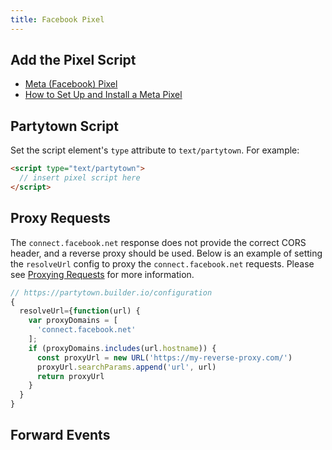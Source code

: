 ```yaml
---
title: Facebook Pixel
---
```


## Add the Pixel Script

- [Meta (Facebook) Pixel](https://www.facebook.com/business/learn/facebook-ads-pixel)
- [How to Set Up and Install a Meta Pixel](https://www.facebook.com/business/help/952192354843755?id=1205376682832142)

## Partytown Script

Set the script element's `type` attribute to `text/partytown`. For example:

```html
<script type="text/partytown">
  // insert pixel script here
</script>
```

## Proxy Requests

The `connect.facebook.net` response does not provide the correct CORS header, and a reverse proxy should be used. Below is an example of setting the `resolveUrl` config to proxy the `connect.facebook.net` requests. Please see [Proxying Requests](/proxying-requests) for more information.

```js
// https://partytown.builder.io/configuration
{
  resolveUrl={function(url) {
    var proxyDomains = [
      'connect.facebook.net'
    ];
    if (proxyDomains.includes(url.hostname)) {
      const proxyUrl = new URL('https://my-reverse-proxy.com/')
      proxyUrl.searchParams.append('url', url)
      return proxyUrl
    }
  }
}
```

## Forward Events
